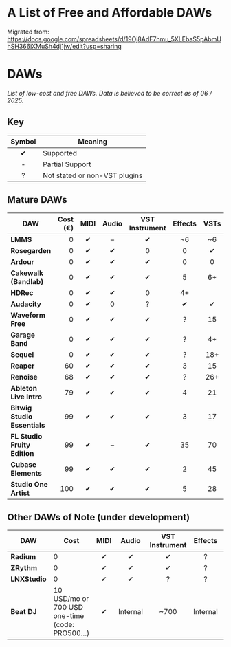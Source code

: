# A List of Free and Affordable DAWs
Migrated from: https://docs.google.com/spreadsheets/d/19Oj8AdF7hmu_5XLEbaS5pAbmUhSH366jXMuSh4dj1jw/edit?usp=sharing

# DAWs

_List of low-cost and free DAWs. Data is believed to be correct as of 06 / 2025._

## Key

| Symbol | Meaning                                |
|:------:|----------------------------------------|
| ✔      | Supported                              |
| -      | Partial Support                        |
| ?      | Not stated or non-VST plugins          |

## Mature DAWs

| DAW                       | Cost (€) | MIDI | Audio | VST Instrument | Effects | VSTs | Windows | macOS | Linux | AmigaOS | Link                                                                                 |
|---------------------------|---------:|:----:|:-----:|:--------------:|:-------:|:----:|:-------:|:-----:|:-----:|:-------:|--------------------------------------------------------------------------------------|
| **LMMS**                  |        0 | ✔    | –     | ✔              | ~6      | ~6   | ✔       | ✔     | ✔     |         | [lmms.io](https://lmms.io/)                                                         |
| **Rosegarden**            |        0 | ✔    | ✔     | 0              | 0       | ✔    |         |       | ✔     |         | [rosegardenmusic.com](https://www.rosegardenmusic.com/)                             |
| **Ardour**                |        0 | ✔    | ✔     | ✔              | 0       | 0    | ✔       | ✔     | ✔     |         | [ardour.org](https://ardour.org/)                                                   |
| **Cakewalk (Bandlab)**    |        0 | ✔    | ✔     | ✔              | 5       | 6+   | ✔       | ✔     |       |         | [cakewalk.com](https://www.cakewalk.com/)                                           |
| **HDRec**                 |        0 | ✔    | ✔     | 0              | 4+      |      |         |       |       | ✔       | [amigaos.net/…/hd-rec](https://www.amigaos.net/software/110/hd-rec)                  |
| **Audacity**              |        0 | ✔    | 0     | ?              | ✔       | ✔    | ✔       | ✔     | ✔     |         | [audacityteam.org](https://www.audacityteam.org/)                                   |
| **Waveform Free**         |        0 | ✔    | ✔     | ✔              | ?       | 15   | ✔       | ✔     | ✔     |         | [tracktion.com/…/waveform-free](https://www.tracktion.com/products/waveform-free)   |
| **Garage Band**           |        0 | ✔    | ✔     | ✔              | ?       | 4+   |         | ✔     |       |         | [apple.com/mac/garageband](https://www.apple.com/mac/garageband/)                   |
| **Sequel**                |        0 | ✔    | ✔     | ✔              | ?       | 18+  | ✔       |       |       |         | [steinberg.net/sequel](https://www.steinberg.net/sequel/)                           |
| **Reaper**                |       60 | ✔    | ✔     | ✔              | 3       | 15   | ✔       | ✔     | ✔     |         | [reaper.fm](https://www.reaper.fm/)                                                 |
| **Renoise**               |       68 | ✔    | ✔     | ✔              | ?       | 26+  | ✔       | ✔     | ✔     |         | [renoise.com](https://www.renoise.com/)                                             |
| **Ableton Live Intro**    |       79 | ✔    | ✔     | ✔              | 4       | 21   | ✔       | ✔     |       |         | [ableton.com/en](https://www.ableton.com/en/)                                        |
| **Bitwig Studio Essentials** |    99 | ✔    | ✔     | ✔              | 3       | 17   | ✔       | ✔     | ✔     |         | [bitwig.com](https://www.bitwig.com/)                                               |
| **FL Studio Fruity Edition** |   99 | ✔    | –     | ✔              | 35      | 70   | ✔       | ✔     |       |         | [image-line.com](https://www.image-line.com/)                                       |
| **Cubase Elements**       |       99 | ✔    | ✔     | ✔              | 2       | 45   | ✔       | ✔     |       |         | [steinberg.net/cubase](https://www.steinberg.net/cubase)                            |
| **Studio One Artist**     |      100 | ✔    | ✔     | ✔              | 5       | 28   | ✔       | ✔     |       |         | [presonus.com/en-US/studio-one.html](https://www.presonus.com/en-US/studio-one.html)|

## Other DAWs of Note (under development)

| DAW         | Cost                                             | MIDI | Audio     | VST Instrument | Effects | VSTs | Windows | macOS | Linux | AmigaOS | Link                                                                                 |
|-------------|--------------------------------------------------|:----:|:---------:|:--------------:|:-------:|:----:|:-------:|:-----:|:-----:|:-------:|--------------------------------------------------------------------------------------|
| **Radium**  | 0                                                | ✔    | ✔         | ✔              | ?       | ?    | ✔       | ✔     | ✔     |         | [users.notam02.no/~kjetism/radium](http://users.notam02.no/~kjetism/radium/)         |
| **ZRythm**  | 0                                                | ✔    | ✔         | ✔              | ?       | ?    | ✔       | ✔     | ✔     |         | [zrythm.org](https://www.zrythm.org/)                                                |
| **LNXStudio** | 0                                              | ✔    | ✔         | ?              | ?       |      | ✔       | ✔     |       |         | [lnxstudio.sourceforge.io](https://lnxstudio.sourceforge.io/)                        |
| **Beat DJ** | 10 USD/mo or 700 USD one-time (code: PRO500…)     | ✔    | Internal  | ~700           | Internal| 7    | ✔       | ✔     | ✔     |         | [soniare.net/beatdj?f=spread](https://www.soniare.net/beatdj?f=spread)               |

